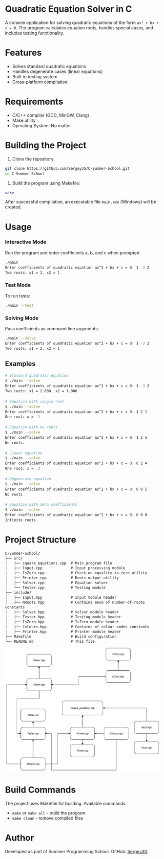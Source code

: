Quadratic Equation Solver in C
================================

A console application for solving quadratic equations of the form `ax² + bx + c = 0`. The program calculates equation roots, handles special cases, and includes testing functionality.

Features
========

- Solves standard quadratic equations
- Handles degenerate cases (linear equations)
- Built-in testing system
- Cross-platform compilation

Requirements
============

- C/C++ compiler (GCC, MinGW, Clang)
- Make utility
- Operating System: No matter

Building the Project
====================

1. Clone the repository:
```bash
git clone https://github.com/Sergey3G/C-Summer-School.git
cd C-Summer-School
```

1. Build the program using Makefile:
```bash
make
```

After successful compilation, an executable file `main.exe` (Windows) will be created.

Usage
=====

### Interactive Mode
Run the program and enter coefficients a, b, and c when prompted:

```bash
./main
Enter coefficients of quadratic equation ax^2 + bx + c = 0: 1 -3 2
Two roots: x1 = 2, x2 = 1
```

### Test Mode
To run tests:

```bash
./main --test
```

### Solving Mode
Pass coefficients as command line arguments:

```bash
./main --solve
Enter coefficients of quadratic equation ax^2 + bx + c = 0: 1 -3 2
Two roots: x1 = 2, x2 = 1
```

## Examples

```bash
# Standard quadratic equation
$ ./main --solve
Enter coefficients of quadratic equation ax^2 + bx + c = 0: 1 -3 2
Two roots: x1 = 2.000, x2 = 1.000

# Equation with single root
$ ./main --solve
Enter coefficients of quadratic equation ax^2 + bx + c = 0: 1 2 1
One root: x = -1

# Equation with no roots
$ ./main --solve
Enter coefficients of quadratic equation ax^2 + bx + c = 0: 1 2 5
No roots.

# Linear equation
$ ./main --solve
Enter coefficients of quadratic equation ax^2 + bx + c = 0: 0 2 4
One root: x = -2

# Degenerate equation
$ ./main --solve
Enter coefficients of quadratic equation ax^2 + bx + c = 0: 0 0 5
No roots

# Equation with zero coefficients
$ ./main --solve
Enter coefficients of quadratic equation ax^2 + bx + c = 0: 0 0 0
Infinite roots
```

Project Structure
=================

```
C-Summer-School/
├── src/
│   ├── square_equations.cpp  # Main program file
│   ├── Input.cpp             # Input processing module
│   ├── IsZero.cpp            # Check-on-equality-to-zero utility
│   ├── Printer.cpp           # Roots output utility
│   ├── Solver.cpp            # Equation solver
│   └── Tester.cpp            # Testing module
├── include/
│   ├── Input.hpp             # Input module header
│   ├── NRoots.hpp            # Contains enum of number-of-roots constants
│   ├── Solver.hpp            # Solver module header
│   ├── Tester.hpp            # Testing module header
│   ├── IsZero.hpp            # IsZero module header
|   ├── Colours.hpp           # Contains of colour codes constants
|   ├── Printer.hpp           # Printer module header
├── Makefile                  # Build configuration
└── README.md                 # This file
```


![Project Structure](Project_structure.png)


Build Commands
==============

The project uses Makefile for building. Available commands:

- `make` or `make all` - build the program
- `make clean` - remove compiled files


Author
======

Developed as part of Summer Programming School.
GitHub: [Sergey3G](https://github.com/Sergey3G)



